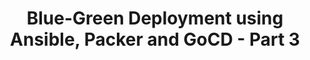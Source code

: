 ---
layout: post
title: Blue-Green Deployment using Ansible, Packer and GoCD - Part 3
description: Learn how to perform a blue-green 
tagline:
image: /assets/media/lamp.jpg
categories: [continuous-deployment]
tags: [ansible, packer, gocd, aws]
---